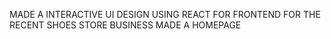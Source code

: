 MADE A INTERACTIVE UI DESIGN USING REACT FOR FRONTEND FOR THE RECENT SHOES STORE BUSINESS MADE A HOMEPAGE 
